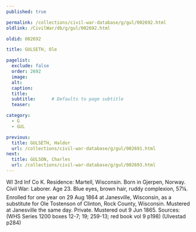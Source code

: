 ```yaml
---
published: true

permalink: /collections/civil-war-database/g/gul/002692.html
oldlink: /CivilWar/db/g/gul/002692.html

oldid: 002692

title: GULSETH, Ole

pagelist:
  exclude: false
  order: 2692
  image: 
  alt:
  caption:
  title:
  subtitle:      # Defaults to page subtitle
  teaser:

category: 
  - G 
  - GUL

previous:
  title: GULSETH, Haldor
  url: /collections/civil-war-database/g/gul/002691.html  
next:
  title: GULSON, Charles
  url: /collections/civil-war-database/g/gul/002693.html   
---
```

WI 3rd Inf Co K. Residence: Martell, Wisconsin. Born in Gjerpen, Norway. Civil War: Laborer. Age 23. Blue eyes, brown hair, ruddy complexion, 5&#146;7&frac14;&#148;. Enrolled for one year on 29 Aug 1864 at Janesville, Wisconsin, as a substitute for Ole Tostenson of Clinton, Rock County, Wisconsin. Mustered at Janesville the same day. Private. Mustered out 9 Jun 1865. Sources: (WHS Series 1200 boxes 12-7; 19; 259-13; red book vol 9 p198) (Ulvestad p284)